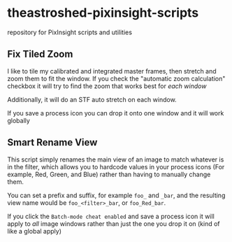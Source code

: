 # theastroshed-pixinsight-scripts

repository for PixInsight scripts and utilities

## Fix Tiled Zoom

I like to tile my calibrated and integrated master frames, then stretch and zoom them to fit the window.
If you check the "automatic zoom calculation" checkbox it will try to find the zoom that works best for _each window_

Additionally, it will do an STF auto stretch on each window.

If you save a process icon you can drop it onto one window and it will work globally

## Smart Rename View

This script simply renames the main view of an image to match whatever is in 
the filter, which allows you to hardcode values in your process icons (For example,
Red, Green, and Blue) rather than having to manually change them.

You can set a prefix and suffix, for example `foo_` and `_bar`, and the resulting
view name would be `foo_<filter>_bar`, or `foo_Red_bar`.
    
If you click the `Batch-mode cheat enabled` and save a process icon it will apply to
_all_ image windows rather than just the one you drop it on (kind of like a global apply)
